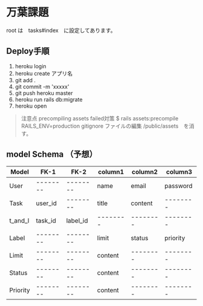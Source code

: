 # 万葉課題

root は　tasks#index　に設定してあります。
## Deploy手順
1. heroku login
1. heroku create アプリ名
1. git add .
1. git commit -m 'xxxxx'
1. git push heroku master
1. heroku run rails db:migrate
1. heroku open
>注意点
>precompiling assets failed対策
>$ rails assets:precompile RAILS_ENV=production
>gitignore ファイルの編集 /public/assets　を消す。

## model Schema （予想）

| Model    | FK-1     | FK-2     | column1  | column2  | column3  |
| -------- | -------- | -------- | -------- | -------- | -------- |
| User     | -------- | -------- | name     | email    | password |
| Task     | user_id  | -------- | title    | content  | -------- |
| t_and_l  | task_id  | label_id | -------- | -------- | -------- |
| Label    | -------- | -------- | limit    | status   | priority |
| Limit    | -------- | -------- | content  | -------- | -------- |
| Status   | -------- | -------- | content  | -------- | -------- |
| Priority | -------- | -------- | content  | -------- | -------- |